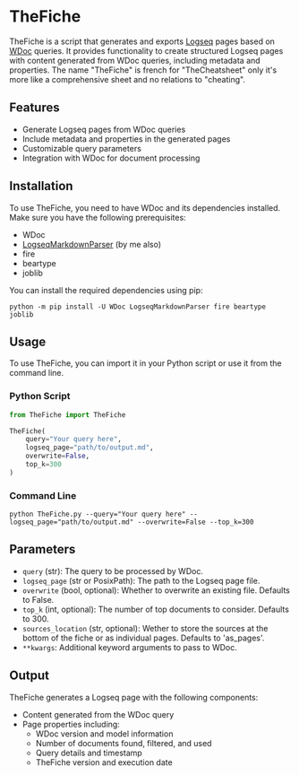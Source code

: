 # TheFiche

TheFiche is a script that generates and exports [Logseq](https://github.com/logseq/logseq) pages based on [WDoc](https://github.com/thiswillbeyourgithub/WDoc/) queries. It provides functionality to create structured Logseq pages with content generated from WDoc queries, including metadata and properties. The name "TheFiche" is french for "TheCheatsheet" only it's more like a comprehensive sheet and no relations to "cheating".

## Features

- Generate Logseq pages from WDoc queries
- Include metadata and properties in the generated pages
- Customizable query parameters
- Integration with WDoc for document processing

## Installation

To use TheFiche, you need to have WDoc and its dependencies installed. Make sure you have the following prerequisites:
- WDoc
- [LogseqMarkdownParser](https://github.com/thiswillbeyourgithub/LogseqMarkdownParser) (by me also)
- fire
- beartype
- joblib

You can install the required dependencies using pip:

```
python -m pip install -U WDoc LogseqMarkdownParser fire beartype joblib
```

## Usage

To use TheFiche, you can import it in your Python script or use it from the command line.

### Python Script

```python
from TheFiche import TheFiche

TheFiche(
    query="Your query here",
    logseq_page="path/to/output.md",
    overwrite=False,
    top_k=300
)
```

### Command Line

```
python TheFiche.py --query="Your query here" --logseq_page="path/to/output.md" --overwrite=False --top_k=300
```

## Parameters

- `query` (str): The query to be processed by WDoc.
- `logseq_page` (str or PosixPath): The path to the Logseq page file.
- `overwrite` (bool, optional): Whether to overwrite an existing file. Defaults to False.
- `top_k` (int, optional): The number of top documents to consider. Defaults to 300.
- `sources_location` (str, optional): Wether to store the sources at the bottom of the fiche or as individual pages. Defaults to 'as_pages'.
- `**kwargs`: Additional keyword arguments to pass to WDoc.

## Output

TheFiche generates a Logseq page with the following components:

- Content generated from the WDoc query
- Page properties including:
  - WDoc version and model information
  - Number of documents found, filtered, and used
  - Query details and timestamp
  - TheFiche version and execution date
